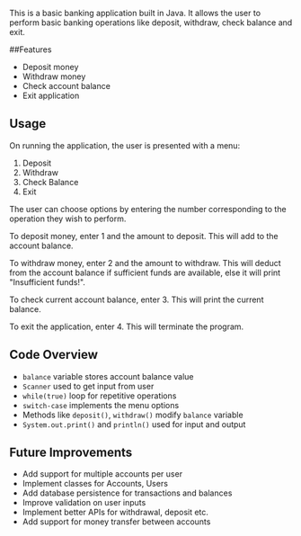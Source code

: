 This is a basic banking application built in Java. It allows the user to perform basic banking operations like deposit, withdraw, check balance and exit.

##Features

- Deposit money
- Withdraw money
- Check account balance
- Exit application

## Usage

On running the application, the user is presented with a menu:

1. Deposit
2. Withdraw
3. Check Balance  
4. Exit

The user can choose options by entering the number corresponding to the operation they wish to perform.

To deposit money, enter 1 and the amount to deposit. This will add to the account balance.

To withdraw money, enter 2 and the amount to withdraw. This will deduct from the account balance if sufficient funds are available, else it will print "Insufficient funds!".

To check current account balance, enter 3. This will print the current balance.

To exit the application, enter 4. This will terminate the program.

## Code Overview

- `balance` variable stores account balance value
- `Scanner` used to get input from user
- `while(true)` loop for repetitive operations
- `switch-case` implements the menu options
- Methods like `deposit()`, `withdraw()` modify `balance` variable
- `System.out.print()` and `println()` used for input and output

## Future Improvements

- Add support for multiple accounts per user
- Implement classes for Accounts, Users
- Add database persistence for transactions and balances
- Improve validation on user inputs
- Implement better APIs for withdrawal, deposit etc.
- Add support for money transfer between accounts
